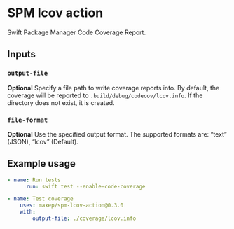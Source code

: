 # SPM lcov action

Swift Package Manager Code Coverage Report.

## Inputs

### `output-file`

**Optional** Specify a file path to write coverage reports into. By default, the coverage will be reported to `.build/debug/codecov/lcov.info`. If the directory does not exist, it is created.

### `file-format`

**Optional** Use the specified output format. The supported formats are: “text” (JSON), “lcov” (Default).

## Example usage
```yml
- name: Run tests
      run: swift test --enable-code-coverage

- name: Test coverage
    uses: maxep/spm-lcov-action@0.3.0
    with:
        output-file: ./coverage/lcov.info
```